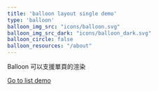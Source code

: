 ```yaml
---
title: 'balloon layout single demo'
type: 'balloon'
balloon_img_src: "icons/balloon.svg"
balloon_img_src_dark: "icons/balloon_dark.svg"
balloon_circle: false
balloon_resources: "/about"
---
```


Balloon 可以支援單頁的渲染

[Go to list demo](/hugo-theme-monochrome/layouts/demo/balloon)

